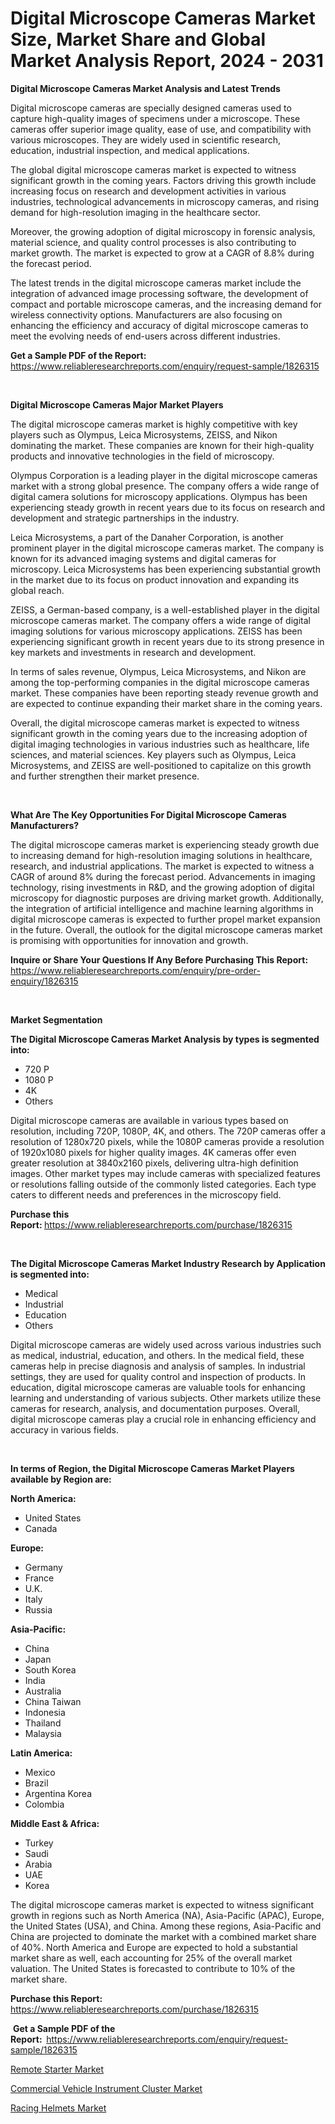 <p><h1>Digital Microscope Cameras Market Size, Market Share and Global Market Analysis Report, 2024 - 2031</h1></p><p><strong>Digital Microscope Cameras Market Analysis and Latest Trends</strong></p>
<p><p>Digital microscope cameras are specially designed cameras used to capture high-quality images of specimens under a microscope. These cameras offer superior image quality, ease of use, and compatibility with various microscopes. They are widely used in scientific research, education, industrial inspection, and medical applications.</p><p>The global digital microscope cameras market is expected to witness significant growth in the coming years. Factors driving this growth include increasing focus on research and development activities in various industries, technological advancements in microscopy cameras, and rising demand for high-resolution imaging in the healthcare sector.</p><p>Moreover, the growing adoption of digital microscopy in forensic analysis, material science, and quality control processes is also contributing to market growth. The market is expected to grow at a CAGR of 8.8% during the forecast period.</p><p>The latest trends in the digital microscope cameras market include the integration of advanced image processing software, the development of compact and portable microscope cameras, and the increasing demand for wireless connectivity options. Manufacturers are also focusing on enhancing the efficiency and accuracy of digital microscope cameras to meet the evolving needs of end-users across different industries.</p></p>
<p><strong>Get a Sample PDF of the Report:&nbsp;</strong> <a href="https://www.reliableresearchreports.com/enquiry/request-sample/1826315">https://www.reliableresearchreports.com/enquiry/request-sample/1826315</a></p>
<p>&nbsp;</p>
<p><strong>Digital Microscope Cameras Major Market Players</strong></p>
<p><p>The digital microscope cameras market is highly competitive with key players such as Olympus, Leica Microsystems, ZEISS, and Nikon dominating the market. These companies are known for their high-quality products and innovative technologies in the field of microscopy.</p><p>Olympus Corporation is a leading player in the digital microscope cameras market with a strong global presence. The company offers a wide range of digital camera solutions for microscopy applications. Olympus has been experiencing steady growth in recent years due to its focus on research and development and strategic partnerships in the industry.</p><p>Leica Microsystems, a part of the Danaher Corporation, is another prominent player in the digital microscope cameras market. The company is known for its advanced imaging systems and digital cameras for microscopy. Leica Microsystems has been experiencing substantial growth in the market due to its focus on product innovation and expanding its global reach.</p><p>ZEISS, a German-based company, is a well-established player in the digital microscope cameras market. The company offers a wide range of digital imaging solutions for various microscopy applications. ZEISS has been experiencing significant growth in recent years due to its strong presence in key markets and investments in research and development.</p><p>In terms of sales revenue, Olympus, Leica Microsystems, and Nikon are among the top-performing companies in the digital microscope cameras market. These companies have been reporting steady revenue growth and are expected to continue expanding their market share in the coming years.</p><p>Overall, the digital microscope cameras market is expected to witness significant growth in the coming years due to the increasing adoption of digital imaging technologies in various industries such as healthcare, life sciences, and material sciences. Key players such as Olympus, Leica Microsystems, and ZEISS are well-positioned to capitalize on this growth and further strengthen their market presence.</p></p>
<p>&nbsp;</p>
<p><strong>What Are The Key Opportunities For Digital Microscope Cameras Manufacturers?</strong></p>
<p><p>The digital microscope cameras market is experiencing steady growth due to increasing demand for high-resolution imaging solutions in healthcare, research, and industrial applications. The market is expected to witness a CAGR of around 8% during the forecast period. Advancements in imaging technology, rising investments in R&D, and the growing adoption of digital microscopy for diagnostic purposes are driving market growth. Additionally, the integration of artificial intelligence and machine learning algorithms in digital microscope cameras is expected to further propel market expansion in the future. Overall, the outlook for the digital microscope cameras market is promising with opportunities for innovation and growth.</p></p>
<p><strong>Inquire or Share Your Questions If Any Before Purchasing This Report:</strong> <a href="https://www.reliableresearchreports.com/enquiry/pre-order-enquiry/1826315">https://www.reliableresearchreports.com/enquiry/pre-order-enquiry/1826315</a></p>
<p>&nbsp;</p>
<p><strong>Market Segmentation</strong></p>
<p><strong>The Digital Microscope Cameras Market Analysis by types is segmented into:</strong></p>
<p><ul><li>720 P</li><li>1080 P</li><li>4K</li><li>Others</li></ul></p>
<p><p>Digital microscope cameras are available in various types based on resolution, including 720P, 1080P, 4K, and others. The 720P cameras offer a resolution of 1280x720 pixels, while the 1080P cameras provide a resolution of 1920x1080 pixels for higher quality images. 4K cameras offer even greater resolution at 3840x2160 pixels, delivering ultra-high definition images. Other market types may include cameras with specialized features or resolutions falling outside of the commonly listed categories. Each type caters to different needs and preferences in the microscopy field.</p></p>
<p><strong>Purchase this Report:&nbsp;</strong><a href="https://www.reliableresearchreports.com/purchase/1826315">https://www.reliableresearchreports.com/purchase/1826315</a></p>
<p>&nbsp;</p>
<p><strong>The Digital Microscope Cameras Market Industry Research by Application is segmented into:</strong></p>
<p><ul><li>Medical</li><li>Industrial</li><li>Education</li><li>Others</li></ul></p>
<p><p>Digital microscope cameras are widely used across various industries such as medical, industrial, education, and others. In the medical field, these cameras help in precise diagnosis and analysis of samples. In industrial settings, they are used for quality control and inspection of products. In education, digital microscope cameras are valuable tools for enhancing learning and understanding of various subjects. Other markets utilize these cameras for research, analysis, and documentation purposes. Overall, digital microscope cameras play a crucial role in enhancing efficiency and accuracy in various fields.</p></p>
<p>&nbsp;</p>
<p><strong>In terms of Region, the Digital Microscope Cameras Market Players available by Region are:</strong></p>
<p>
    <p> <strong> North America: </strong>
        <ul>
            <li>United States</li>
            <li>Canada</li>
        </ul>
        </p> 
    <p> <strong> Europe: </strong>
        <ul>
            <li>Germany</li>
            <li>France</li>
            <li>U.K.</li>
            <li>Italy</li>
            <li>Russia</li>
        </ul>
        </p> 
    <p> <strong> Asia-Pacific: </strong>
        <ul>
            <li>China</li>
            <li>Japan</li>
            <li>South Korea</li>
            <li>India</li>
            <li>Australia</li>
            <li>China Taiwan</li>
            <li>Indonesia</li>
            <li>Thailand</li>
            <li>Malaysia</li>
        </ul>
        </p> 
    <p> <strong> Latin America: </strong>
        <ul>
            <li>Mexico</li>
            <li>Brazil</li>
            <li>Argentina Korea</li>
            <li>Colombia</li>
        </ul>
        </p> 
    <p> <strong> Middle East & Africa: </strong>
        <ul>
            <li>Turkey</li>
            <li>Saudi</li>
            <li>Arabia</li>
            <li>UAE</li>
            <li>Korea</li>
        </ul>
    </p>
    </p>
<p><p>The digital microscope cameras market is expected to witness significant growth in regions such as North America (NA), Asia-Pacific (APAC), Europe, the United States (USA), and China. Among these regions, Asia-Pacific and China are projected to dominate the market with a combined market share of 40%. North America and Europe are expected to hold a substantial market share as well, each accounting for 25% of the overall market valuation. The United States is forecasted to contribute to 10% of the market share.</p></p>
<p><strong>Purchase this Report: </strong><a href="https://www.reliableresearchreports.com/purchase/1826315">https://www.reliableresearchreports.com/purchase/1826315</a></p>
<p>&nbsp;<strong>Get a Sample PDF of the Report:&nbsp;&nbsp;</strong><a href="https://www.reliableresearchreports.com/enquiry/request-sample/1826315">https://www.reliableresearchreports.com/enquiry/request-sample/1826315</a></p>
<p><strong></strong></p>
<p><p><a href="https://florentine-yuzu-f42.notion.site/Global-Remote-Starter-Market-Size-and-Market-Trends-Insights-and-Projections-from-2024-to-2031-0c1fc7bc13784ec1944dc8f877312150">Remote Starter Market</a></p><p><a href="https://changeable-paste-463.notion.site/Commercial-Vehicle-Instrument-Cluster-Market-Research-Report-Reveals-The-Latest-Trends-And-Opportuni-e410c697d2a3446fb2a874082399124e">Commercial Vehicle Instrument Cluster Market</a></p><p><a href="https://github.com/Whitneyboyettebo9kiw7yr13/Market-Research-Report-List-1/blob/main/racing-helmets-market.md">Racing Helmets Market</a></p></p>
